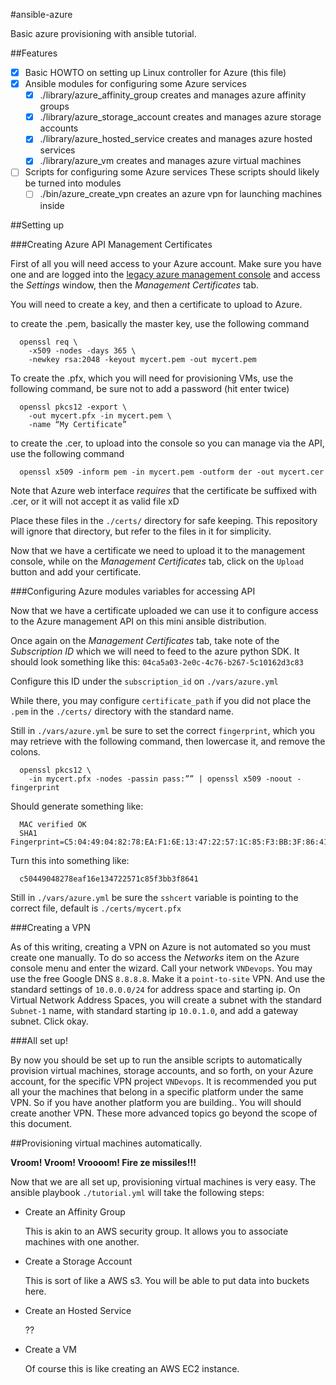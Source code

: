 #ansible-azure

Basic azure provisioning with ansible tutorial.

##Features

- [x] Basic HOWTO on setting up Linux controller for Azure (this file)
- [x] Ansible modules for configuring some Azure services
  - [x] ./library/azure_affinity_group
    creates and manages azure affinity groups
  - [x] ./library/azure_storage_account
    creates and manages azure storage accounts
  - [x] ./library/azure_hosted_service
    creates and manages azure hosted services
  - [x] ./library/azure_vm
    creates and manages azure virtual machines
- [ ] Scripts for configuring some Azure services
  These scripts should likely be turned into modules
  - [ ] ./bin/azure_create_vpn
    creates an azure vpn for launching machines inside

##Setting up

###Creating Azure API Management Certificates

First of all you will need access to your Azure account. Make sure you have one
and are logged into the [legacy azure management console][1] and access the
*Settings* window, then the *Management Certificates* tab.

[1]: https://manage.windowsazure.com

You will need to create a key, and then a certificate to upload to Azure.

to create the .pem, basically the master key, use the following command

```
  openssl req \
    -x509 -nodes -days 365 \
    -newkey rsa:2048 -keyout mycert.pem -out mycert.pem
```

To create the .pfx, which you will need for provisioning VMs, use the following
command, be sure not to add a password (hit enter twice)

```
  openssl pkcs12 -export \
    -out mycert.pfx -in mycert.pem \
    -name “My Certificate”
```

to create the .cer, to upload into the console so you can manage via the API,
use the following command

```
  openssl x509 -inform pem -in mycert.pem -outform der -out mycert.cer
```

Note that Azure web interface *requires* that the certificate be suffixed with
.cer, or it will not accept it as valid file xD

Place these files in the `./certs/` directory for safe keeping. This repository
will ignore that directory, but refer to the files in it for simplicity.

Now that we have a certificate we need to upload it to the management console,
while on the *Management Certificates* tab, click on the `Upload` button and add
your certificate.

###Configuring Azure modules variables for accessing API

Now that we have a certificate uploaded we can use it to configure access to
the Azure management API on this mini ansible distribution.

Once again on the *Management Certificates* tab, take note of the *Subscription ID*
which we will need to feed to the azure python SDK. It should look something
like this: `04ca5a03-2e0c-4c76-b267-5c10162d3c83`

Configure this ID under the `subscription_id` on `./vars/azure.yml`

While there, you may configure `certificate_path` if you did not place the `.pem`
in the `./certs/` directory with the standard name.

Still in `./vars/azure.yml` be sure to set the correct `fingerprint`, which
you may retrieve with the following command, then lowercase it, and remove the
colons.

```
  openssl pkcs12 \
    -in mycert.pfx -nodes -passin pass:”” | openssl x509 -noout -fingerprint
```

Should generate something like:

```
  MAC verified OK
  SHA1 Fingerprint=C5:04:49:04:82:78:EA:F1:6E:13:47:22:57:1C:85:F3:BB:3F:86:41
```

Turn this into something like:

```
  c50449048278eaf16e134722571c85f3bb3f8641
```

Still in `./vars/azure.yml` be sure the `sshcert` variable is pointing to
the correct file, default is `./certs/mycert.pfx`

###Creating a VPN

As of this writing, creating a VPN on Azure is not automated so you must create
one manually. To do so access the *Networks* item on the Azure console menu and
enter the wizard. Call your network `VNDevops`. You may use the free Google DNS
`8.8.8.8`. Make it a `point-to-site` VPN. And use the standard settings of
`10.0.0.0/24` for address space and starting ip. On Virtual Network Address
Spaces, you will create a subnet with the standard `Subnet-1` name, with
standard starting ip `10.0.1.0`, and add a gateway subnet. Click okay.

###All set up!

By now you should be set up to run the ansible scripts to automatically
provision virtual machines, storage accounts, and so forth, on your Azure account,
for the specific VPN project `VNDevops`. It is recommended you put all your
the machines that belong in a specific platform under the same VPN. So if you have
another platform you are building.. You will should create another VPN. These
more advanced topics go beyond the scope of this document.

##Provisioning virtual machines automatically.

**Vroom! Vroom! Vroooom! Fire ze missiles!!!**

Now that we are all set up, provisioning virtual machines is very easy. The ansible
playbook `./tutorial.yml` will take the following steps:

- Create an Affinity Group

  This is akin to an AWS security group. It allows you to associate machines with
  one another.

- Create a Storage Account

  This is sort of like a AWS s3. You will be able to put data into buckets here.

- Create an Hosted Service

  ??

- Create a VM

  Of course this is like creating an AWS EC2 instance.
